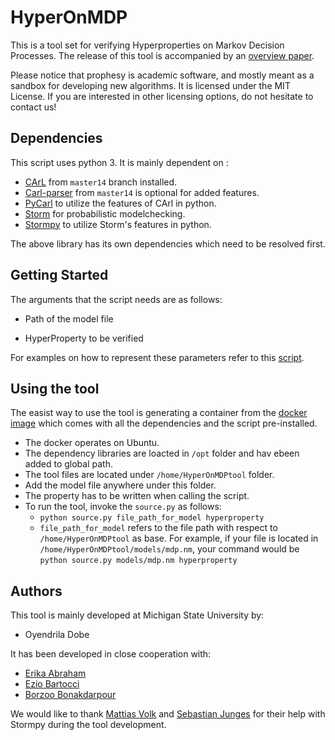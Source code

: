 **HyperOnMDP**
========
<!--- [![Build Status](https://travis-ci.org/moves-rwth/prophesy.svg?branch=master)](https://travis-ci.org/moves-rwth/prophesy) ---> 

This is a tool set for verifying Hyperproperties on Markov Decision Processes.
The release of this tool is accompanied by an [overview paper](https://arxiv.org/pdf/2005.06115.pdf).

Please notice that prophesy is academic software, and mostly meant as a sandbox for developing new algorithms.
It is licensed under the MIT License. If you are interested in other licensing options, do not hesitate to contact us!

Dependencies
------------

This script uses python 3. It is mainly dependent on :

- [CArL](http://smtrat.github.io/carl/) from `master14` branch installed.
- [Carl-parser](https://github.com/ths-rwth/carl-parser) from `master14` is optional for added features.
- [PyCarl](https://moves-rwth.github.io/pycarl/) to utilize the features of CArl in python.
- [Storm](https://www.stormchecker.org/) for probabilistic modelchecking. 
- [Stormpy](https://moves-rwth.github.io/stormpy/) to utilize Storm's features in python.

The above library has its own dependencies which need to be resolved first.

Getting Started
---------------

The arguments that the script needs are as follows:

- Path of the model file

- HyperProperty to be verified

For examples on how to represent these parameters refer to this [script](benchmark_files/Experiments.txt).

Using the tool
--------------

The easist way to use the tool is generating a container from the [docker image](https://hub.docker.com/r/oyendrila/hyperprob) which comes with all the dependencies and the script pre-installed.
- The docker operates on Ubuntu.
- The dependency libraries are loacted in ```/opt``` folder and hav ebeen added to global path.
- The tool files are located under ```/home/HyperOnMDPtool``` folder.
- Add the model file anywhere under this folder.
- The property has to be written when calling the script.
- To run the tool, invoke the ```source.py``` as follows:
  - ```python source.py file_path_for_model hyperproperty```
  - ```file_path_for_model``` refers to the file path with respect to ```/home/HyperOnMDPtool``` as base. For example, if your file is located in ```/home/HyperOnMDPtool/models/mdp.nm```, your command would be ```python source.py models/mdp.nm hyperproperty```

Authors
-------

This tool is mainly developed at Michigan State University by:

- Oyendrila Dobe 

It has been developed in close cooperation with:
- [Erika Abraham](https://ths.rwth-aachen.de/people/erika-abraham/)
- [Ezio Bartocci](https://informatics.tuwien.ac.at/people/ezio-bartocci)
- [Borzoo Bonakdarpour](http://www.cse.msu.edu/~borzoo/)

We would like to thank [Mattias Volk](https://moves.rwth-aachen.de/people/volk/) and [Sebastian Junges](https://sjunges.github.io/sebastian-junges/) for their help with Stormpy during the tool development.


